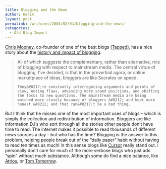 ```yaml
---
title: Blogging and the News
author: Kerim
layout: post
permalink: /archives/2003/02/04/blogging-and-the-news/
categories:
  - Old Blog Import
---
```

<a href="http://www.chriscmooney.com" onclick="_gaq.push(['_trackEvent', 'outbound-article', 'http://www.chriscmooney.com', 'Chris Mooney']);" >Chris Mooney</a>, co-founder of one of the best blogs <a href="http://www.prospect.org/weblog/" onclick="_gaq.push(['_trackEvent', 'outbound-article', 'http://www.prospect.org/weblog/', '(Tapped)']);" >(Tapped)</a>, has a nice story about the <a href="http://www.post-gazette.com/forum/comm/20030202edmoon02p1.asp" onclick="_gaq.push(['_trackEvent', 'outbound-article', 'http://www.post-gazette.com/forum/comm/20030202edmoon02p1.asp', 'history and impact of blogging']);" >history and impact of blogging</a>.


>   All of which suggests the complementary, rather than alternative, role of blogging with respect to mainstream media. The central virtue of blogging, I&#8217;ve decided, is that in the proverbial agora, or online marketplace of ideas, bloggers are like Socrates on speed. 
>   
>   
>     They&#8217;re constantly interrogating arguments and points of view, noting flaws, advancing more sound positions, and shifting the focus to new questions. The mainstream media are being watched more closely because of bloggers &#8212; and kept more honest &#8212; and that can&#8217;t be a bad thing.
>   


But I think that he misses one of the most important uses of blogs &#8211; which is simply the collection and redistribution of information. Bloggers are like information DJ&#8217;s who sort through all the stories other people don&#8217;t have time to read. The internet makes it possible to read thousands of different news sources a day &#8211; but who has the time? Blogging is the answer to this problem, helping people break out of the &#8220;daily paper&#8221; habit without having to read ten times as much! In this sense blogs like <a href="http://www.cursor.org" onclick="_gaq.push(['_trackEvent', 'outbound-article', 'http://www.cursor.org', 'Cursor']);" >Cursor</a> really stand out. I personally don&#8217;t care for much of the more verbose blogs who just add &#8220;spin&#8221; without much substance. Although some do find a nice balance, like <a href="http://atrios.blogspot.com/" onclick="_gaq.push(['_trackEvent', 'outbound-article', 'http://atrios.blogspot.com/', 'Atrios']);" >Atrios</a>, or <a href="http://www.thismodernworld.com" onclick="_gaq.push(['_trackEvent', 'outbound-article', 'http://www.thismodernworld.com', 'Tom Tomorrow']);" >Tom Tomorrow</a>.

